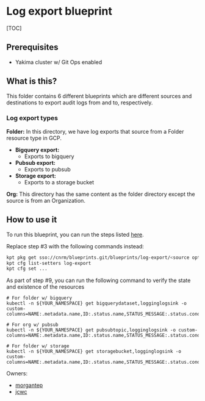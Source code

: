 # Log export blueprint

[TOC]

## Prerequisites
- Yakima cluster w/ Git Ops enabled

## What is this?
This folder contains 6 different blueprints which are different sources and destinations to export audit logs from and to, respectively.

### Log export types
**Folder:**
In this directory, we have log exports that source from a Folder resource type in GCP.
- **Bigquery export:**
  - Exports to bigquery
- **Pubsub export:**
  - Exports to pubsub
- **Storage export:**
  - Exports to a storage bucket

**Org:**
This directory has the same content as the folder directory except the source is from an Organization.

## How to use it
To run this blueprint, you can run the steps listed [here](https://cnrm.git.corp.google.com/blueprints/+/refs/heads/master/csr-git-ops-pipeline/#Making-your-first-git-ops-change).

Replace step #3 with the following commands instead:
```bash
kpt pkg get sso://cnrm/blueprints.git/blueprints/log-export/<source option>/<dest option>@master landing-zone/log-export
kpt cfg list-setters log-export
kpt cfg set ...
```

As part of step #9, you can run the following command to verify the state and existence of the resources
```
# For folder w/ bigquery
kubectl -n ${YOUR_NAMESPACE} get bigquerydataset,logginglogsink -o custom-columns=NAME:.metadata.name,ID:.status.name,STATUS_MESSAGE:.status.conditions[0].message,STATUS:.status.conditions[0].reason

# For org w/ pubsub
kubectl -n ${YOUR_NAMESPACE} get pubsubtopic,logginglogsink -o custom-columns=NAME:.metadata.name,ID:.status.name,STATUS_MESSAGE:.status.conditions[0].message,STATUS:.status.conditions[0].reason

# For folder w/ storage
kubectl -n ${YOUR_NAMESPACE} get storagebucket,logginglogsink -o custom-columns=NAME:.metadata.name,ID:.status.name,STATUS_MESSAGE:.status.conditions[0].message,STATUS:.status.conditions[0].reason
```

Owners:
- [morgantep](http://who/morgantep@google.com)
- [jcwc](http://who/jcwc@google.com)

